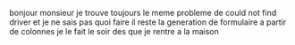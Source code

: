 bonjour monsieur je trouve toujours le meme probleme de could not find driver 
et je ne sais pas quoi faire
il reste la generation de formulaire a partir de colonnes je le fait le soir des que je rentre a la maison
